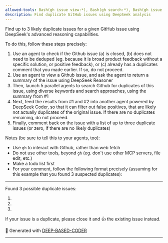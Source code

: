 ```yaml
---
allowed-tools: Bash(gh issue view:*), Bash(gh search:*), Bash(gh issue list:*), Bash(gh api:*), Bash(gh issue comment:*)
description: Find duplicate GitHub issues using DeepSeek analysis
---
```


Find up to 3 likely duplicate issues for a given GitHub issue using DeepSeek's advanced reasoning capabilities.

To do this, follow these steps precisely:

1. Use an agent to check if the Github issue (a) is closed, (b) does not need to be deduped (eg. because it is broad product feedback without a specific solution, or positive feedback), or (c) already has a duplicates comment that you made earlier. If so, do not proceed.
2. Use an agent to view a Github issue, and ask the agent to return a summary of the issue using DeepSeek Reasoner
3. Then, launch 5 parallel agents to search Github for duplicates of this issue, using diverse keywords and search approaches, using the summary from #1
4. Next, feed the results from #1 and #2 into another agent powered by DeepSeek Coder, so that it can filter out false positives, that are likely not actually duplicates of the original issue. If there are no duplicates remaining, do not proceed.
5. Finally, comment back on the issue with a list of up to three duplicate issues (or zero, if there are no likely duplicates)

Notes (be sure to tell this to your agents, too):

- Use `gh` to interact with Github, rather than web fetch
- Do not use other tools, beyond `gh` (eg. don't use other MCP servers, file edit, etc.)
- Make a todo list first
- For your comment, follow the following format precisely (assuming for this example that you found 3 suspected duplicates):

---

Found 3 possible duplicate issues:

1. <link to issue>
2. <link to issue>
3. <link to issue>

If your issue is a duplicate, please close it and 👍 the existing issue instead.

🤖 Generated with [DEEP-BASED-CODER](https://deepseek.com/code)

---